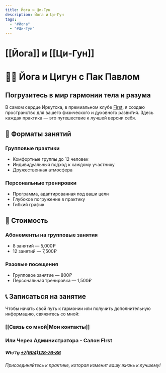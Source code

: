 ```yaml
---
title: Йога и Ци-Гун
description: Йога и Ци-Гун
tags:
  - "#Йога"
  - "#Ци-Гун"
---
```

# [[Йога]] и [[Ци-Гун]]

# 🧘‍♂️ Йога и Цигун с Пак Павлом

## Погрузитесь в мир гармонии тела и разума

В самом сердце Иркутска, в премиальном клубе [First](https://first-club.ru/sport), я создаю пространство для вашего физического и духовного развития. Здесь каждая практика — это путешествие к лучшей версии себя.

## 💫 Форматы занятий

### Групповые практики
- Комфортные группы до 12 человек
- Индивидуальный подход к каждому участнику
- Дружественная атмосфера

### Персональные тренировки
- Программа, адаптированная под ваши цели
- Глубокое погружение в практику
- Гибкий график

## 💎 Стоимость

### Абонементы на групповые занятия
- 8 занятий — 5,000₽
- 12 занятий — 7,500₽

### Разовые посещения
- Групповое занятие — 800₽
- Персональная тренировка — 1,500₽

## 📞 Записаться на занятие

Чтобы начать свой путь к гармонии или получить дополнительную информацию, свяжитесь со мной:

### [[Связь со мной|Мои контакты]] 
### Или Через Администратора - Салон FIrst 
##### Wh/Tg [+7(904)128-76-86](https://t.me/+79041287686)

_Присоединяйтесь к практике, которая изменит вашу жизнь к лучшему!_
 